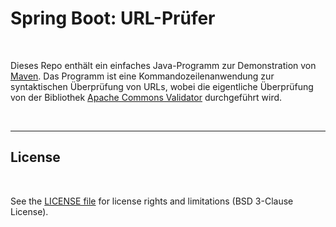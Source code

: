 # Spring Boot: URL-Prüfer #

<br>

Dieses Repo enthält ein einfaches Java-Programm zur Demonstration von [Maven](https://maven.apache.org).
Das Programm ist eine Kommandozeilenanwendung zur syntaktischen Überprüfung von URLs, 
wobei die eigentliche Überprüfung von der Bibliothek 
[Apache Commons Validator](https://commons.apache.org/proper/commons-validator/)
durchgeführt wird.

<br>

----

## License ##

<br>

See the [LICENSE file](LICENSE.md) for license rights and limitations (BSD 3-Clause License).

<br>
